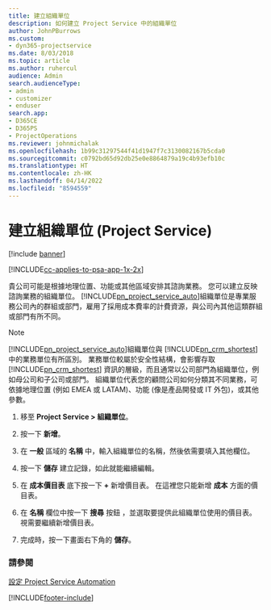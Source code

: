 ```yaml
---
title: 建立組織單位
description: 如何建立 Project Service 中的組織單位
author: JohnPBurrows
ms.custom:
- dyn365-projectservice
ms.date: 8/03/2018
ms.topic: article
ms.author: ruhercul
audience: Admin
search.audienceType:
- admin
- customizer
- enduser
search.app:
- D365CE
- D365PS
- ProjectOperations
ms.reviewer: johnmichalak
ms.openlocfilehash: 1b99c31297544f41d1947f7c3130082167b5cda0
ms.sourcegitcommit: c0792bd65d92db25e0e8864879a19c4b93efb10c
ms.translationtype: HT
ms.contentlocale: zh-HK
ms.lasthandoff: 04/14/2022
ms.locfileid: "8594559"
---
```

# <a name="create-organizational-units-project-service"></a>建立組織單位 (Project Service)

[!include [banner](../includes/psa-now-project-operations.md)]

[!INCLUDE[cc-applies-to-psa-app-1x-2x](../includes/cc-applies-to-psa-app-1x-2x.md)]

貴公司可能是根據地理位置、功能或其他區域安排其諮詢業務。 您可以建立反映諮詢業務的組織單位。 [!INCLUDE[pn_project_service_auto](../includes/pn-project-service-auto.md)]組織單位是專業服務公司內的群組或部門，雇用了採用成本費率的計費資源，與公司內其他這類群組或部門有所不同。  
  
> [!NOTE]
>  [!INCLUDE[pn_project_service_auto](../includes/pn-project-service-auto.md)]組織單位與 [!INCLUDE[pn_crm_shortest](../includes/pn-crm-shortest.md)] 中的業務單位有所區別。 業務單位較屬於安全性結構，會影響存取 [!INCLUDE[pn_crm_shortest](../includes/pn-crm-shortest.md)] 資訊的層級，而且通常以公司部門為組織單位，例如母公司和子公司或部門。 組織單位代表您的顧問公司如何分類其不同業務，可依據地理位置 (例如 EMEA 或 LATAM)、功能 (像是產品開發或 IT 外包)，或其他參數。  
  
1.  移至 **Project Service > 組織單位**。  
  
2.  按一下 **新增**。  
  
3.  在 **一般** 區域的 **名稱** 中，輸入組織單位的名稱，然後依需要填入其他欄位。  
  
4.  按一下 **儲存** 建立記錄，如此就能繼續編輯。  
  
5.  在 **成本價目表** 底下按一下 **+** 新增價目表。 在這裡您只能新增 **成本** 方面的價目表。  
  
6.  在 **名稱** 欄位中按一下 **搜尋** 按鈕 ，並選取要提供此組織單位使用的價目表。 視需要繼續新增價目表。  
  
7.  完成時，按一下畫面右下角的 **儲存**。  
  
### <a name="see-also"></a>請參閱  
 [設定 Project Service Automation](../psa/configure.md)


[!INCLUDE[footer-include](../includes/footer-banner.md)]
